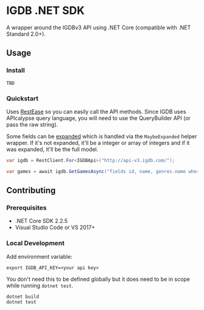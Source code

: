 # IGDB .NET SDK

A wrapper around the IGDBv3 API using .NET Core (compatible with .NET Standard 2.0+).

## Usage

### Install

    TBD

### Quickstart

Uses [RestEase](https://github.com/canton7/RestEase) so you can easily call the API methods. Since IGDB uses APIcalypse query language, you will need to use the QueryBuilder API (or pass the raw string).

Some fields can be [expanded](https://api-docs.igdb.com/#expander) which is handled via the `MaybeExpanded` helper wrapper. If it's not expanded, it'll be a integer or array of integers and if it was expanded, it'll be the full model.

```c#
var igdb = RestClient.For<IGDBApi>("http://api-v3.igdb.com/");

var games = await igdb.GetGamesAsync("fields id, name, genres.name where id = 4");
```

## Contributing

### Prerequisites

- .NET Core SDK 2.2.5
- Visual Studio Code or VS 2017+

### Local Development

Add environment variable:

    export IGDB_API_KEY=<your api key>

You don't need this to be defined globally but it does need to be in scope while running `dotnet test`.

    dotnet build
    dotnet test